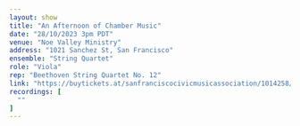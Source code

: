```yaml
---
layout: show
title: "An Afternoon of Chamber Music"
date: "28/10/2023 3pm PDT"
venue: "Noe Valley Ministry"
address: "1021 Sanchez St, San Francisco"
ensemble: "String Quartet"
role: "Viola"
rep: "Beethoven String Quartet No. 12"
link: "https://buytickets.at/sanfranciscocivicmusicassociation/1014258/r/website"
recordings: [
  ""
]
---
```

